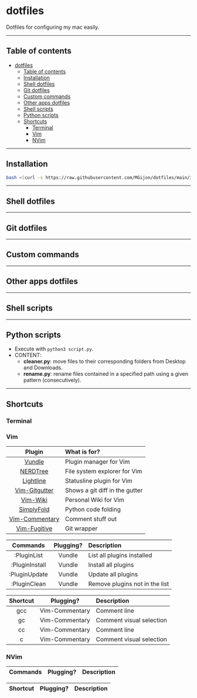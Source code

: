# dotfiles

Dotfiles for configuring my mac easily.

***

## Table of contents

- [dotfiles](#dotfiles)
	- [Table of contents](#table-of-contents)
	- [Installation](#installation)
	- [Shell dotfiles](#shell-dotfiles)
	- [Git dotfiles](#git-dotfiles)
	- [Custom commands](#custom-commands)
	- [Other apps dotfiles](#other-apps-dotfiles)
	- [Shell scripts](#shell-scripts)
	- [Python scripts](#python-scripts)
	- [Shortcuts](#shortcuts)
		- [Terminal](#terminal)
		- [Vim](#vim)
		- [NVim](#nvim)

***
<a name="#-installation"></a>
## Installation

```bash
bash <(curl -s https://raw.githubusercontent.com/MGijon/dotfiles/main/installer)>
```

***
<a name="#-shell-dotfiles)"></a>
## Shell dotfiles

***
<a name="#-git-dotfiles"></a>
## Git dotfiles

***
<a name="#-custom-commands"></a>
## Custom commands

***
<a name="#other-apps-dotfiles"></a>
## Other apps dotfiles

***
<a name="#shell-scripts"></a>
## Shell scripts

***
<a name="#python-scripts"></a>
## Python scripts 

* Execute with ```python3 script.py```.
* CONTENT:
	* **cleaner.py**: move files to their corresponding folders from Desktop and Downloads.
    * **rename.py**: rename files contained in a specified path using a given pattern (consecutively).

***
<a name="#shortcuts"></a>
## Shortcuts

<a name="#terminal"></a>
### Terminal

<a name="#vim"></a>
### Vim

| Plugin | What is for? |
| :----: | :----------- |
| [Vundle](https://github.com/VundleVim/Vundle.vim) | Plugin manager for Vim |
| [NERDTree](https://github.com/preservim/nerdtree) | File system explorer for Vim |
| [Lightline](https://github.com/itchyny/lightline.vim) | Statusline plugin for Vim |
| [Vim-Gitgutter](airblade/vim-gitgutter) | Shows a git diff in the gutter |
| [Vim-Wiki](vimwiki/vimwiki) | Personal Wiki for Vim |
| [SimplyFold](tmhedberg/SimpylFold) | Python code folding |
| [Vim-Commentary](tpope/vim-commentary) | Comment stuff out |
| [Vim-Fugitive](https://github.com/tpope/vim-fugitive) | Git wrapper |

| Commands | Plugging? | Description |
| :------: | :-------: | :---------- |
| :PluginList | Vundle | List all plugins installed |
| :PluginInstall | Vundle | Install all plugins |
| :PluginUpdate | Vundle | Update all plugins |
| :PluginClean | Vundle | Remove plugins not in the list |

| Shortcut | Plugging? | Description |
| :------: | :-------: | :---------- |
| gcc | Vim-Commentary | Comment line |
| gc | Vim-Commentary | Comment visual selection |
| <leader>cc | Vim-Commentary | Comment line |
| <leader>c | Vim-Commentary | Comment visual selection |

<a name="#nvim"></a>
### NVim

| Commands | Plugging? | Description |
| :------: | :-------: | :---------- |

| Shortcut | Plugging? | Description |
| :------: | :-------: | :---------- |

<!-- 
awesome:
Install:
Search config: 

-->
